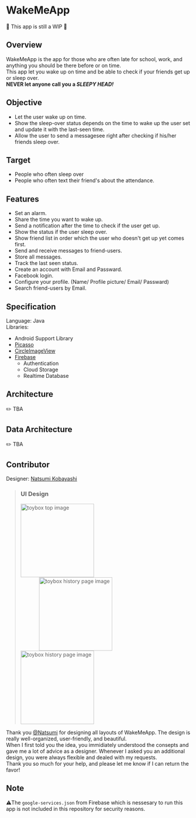 # WakeMeApp

🚧 This app is still a WIP 🚧

## Overview
WakeMeApp is the app for those who are often late for school, work, and anything you should be there before or on time.  
This app let you wake up on time and be able to check if your friends get up or sleep over.  
**NEVER let anyone call you a _SLEEPY HEAD!_**  

## Objective  
- Let the user wake up on time.
- Show the sleep-over status depends on the time to wake up the user set and update it with the last-seen time.  
- Allow the user to send a messagesee right after checking if his/her friends sleep over.

## Target
- People who often sleep over
- People who often text their friend's about the attendance.

## Features
- Set an alarm.
- Share the time you want to wake up.
- Send a notification after the time to check if the user get up.
- Show the status if the user sleep over.
- Show friend list in order which the user who doesn't get up yet comes first.
- Send and receive messages to friend-users.
- Store all messages.
- Track the last seen status.
- Create an account with Email and Passward.
- Facebook login.
- Configure your profile. (Name/ Profile picture/ Email/ Passward)
- Search friend-users by Email.

## Specification
Language: Java  
Libraries:
- Android Support Library  
- [Picasso](https://github.com/square/picasso)  
- [CircleImageView](https://github.com/hdodenhof/CircleImageView)
- [Firebase](https://firebase.google.com/)
  - Authentication
  - Cloud Storage
  - Realtime Database  

## Architecture
✏️ TBA

## Data Architecture
✏️ TBA

## Contributor
Designer: [Natsumi Kobayashi](https://github.com/coooopeeeer)

> ### UI Design
>
> <img src="../media/friend_list.png?raw=true" width="200px" alt="toybox top image"><img src="../media/chat.png?raw=true" width="200px" alt="toybox history page image" hspace="50"><img src="../media/mypage.png?raw=true" width="200px" alt="toybox history page image">

Thank you [@Natsumi](https://github.com/coooopeeeer) for designing all layouts of WakeMeApp. The design is really well-organized, user-friendly, and beautiful.  
When I first told you the idea, you immidiately understood the consepts and gave me a lot of advice as a designer. Whenever I asked you an additional design, you were always flexible and dealed with my requests.  
Thank you so much for your help, and please let me know if I can return the favor!

## Note
⚠️The `google-services.json` from Firebase which is nessesary to run this app is not included in this repository for security reasons.
